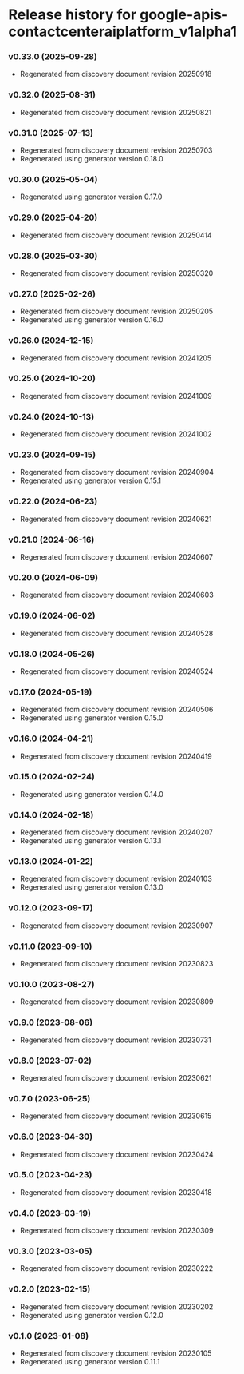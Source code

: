 # Release history for google-apis-contactcenteraiplatform_v1alpha1

### v0.33.0 (2025-09-28)

* Regenerated from discovery document revision 20250918

### v0.32.0 (2025-08-31)

* Regenerated from discovery document revision 20250821

### v0.31.0 (2025-07-13)

* Regenerated from discovery document revision 20250703
* Regenerated using generator version 0.18.0

### v0.30.0 (2025-05-04)

* Regenerated using generator version 0.17.0

### v0.29.0 (2025-04-20)

* Regenerated from discovery document revision 20250414

### v0.28.0 (2025-03-30)

* Regenerated from discovery document revision 20250320

### v0.27.0 (2025-02-26)

* Regenerated from discovery document revision 20250205
* Regenerated using generator version 0.16.0

### v0.26.0 (2024-12-15)

* Regenerated from discovery document revision 20241205

### v0.25.0 (2024-10-20)

* Regenerated from discovery document revision 20241009

### v0.24.0 (2024-10-13)

* Regenerated from discovery document revision 20241002

### v0.23.0 (2024-09-15)

* Regenerated from discovery document revision 20240904
* Regenerated using generator version 0.15.1

### v0.22.0 (2024-06-23)

* Regenerated from discovery document revision 20240621

### v0.21.0 (2024-06-16)

* Regenerated from discovery document revision 20240607

### v0.20.0 (2024-06-09)

* Regenerated from discovery document revision 20240603

### v0.19.0 (2024-06-02)

* Regenerated from discovery document revision 20240528

### v0.18.0 (2024-05-26)

* Regenerated from discovery document revision 20240524

### v0.17.0 (2024-05-19)

* Regenerated from discovery document revision 20240506
* Regenerated using generator version 0.15.0

### v0.16.0 (2024-04-21)

* Regenerated from discovery document revision 20240419

### v0.15.0 (2024-02-24)

* Regenerated using generator version 0.14.0

### v0.14.0 (2024-02-18)

* Regenerated from discovery document revision 20240207
* Regenerated using generator version 0.13.1

### v0.13.0 (2024-01-22)

* Regenerated from discovery document revision 20240103
* Regenerated using generator version 0.13.0

### v0.12.0 (2023-09-17)

* Regenerated from discovery document revision 20230907

### v0.11.0 (2023-09-10)

* Regenerated from discovery document revision 20230823

### v0.10.0 (2023-08-27)

* Regenerated from discovery document revision 20230809

### v0.9.0 (2023-08-06)

* Regenerated from discovery document revision 20230731

### v0.8.0 (2023-07-02)

* Regenerated from discovery document revision 20230621

### v0.7.0 (2023-06-25)

* Regenerated from discovery document revision 20230615

### v0.6.0 (2023-04-30)

* Regenerated from discovery document revision 20230424

### v0.5.0 (2023-04-23)

* Regenerated from discovery document revision 20230418

### v0.4.0 (2023-03-19)

* Regenerated from discovery document revision 20230309

### v0.3.0 (2023-03-05)

* Regenerated from discovery document revision 20230222

### v0.2.0 (2023-02-15)

* Regenerated from discovery document revision 20230202
* Regenerated using generator version 0.12.0

### v0.1.0 (2023-01-08)

* Regenerated from discovery document revision 20230105
* Regenerated using generator version 0.11.1

